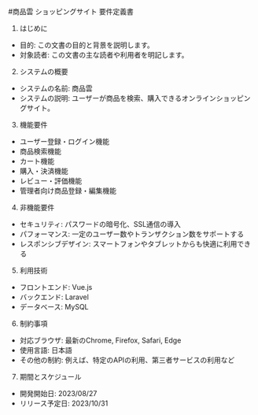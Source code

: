 #商品雲 ショッピングサイト 要件定義書

1. はじめに
- 目的: この文書の目的と背景を説明します。 
- 対象読者: この文書の主な読者や利用者を明記します。

2. システムの概要
- システムの名前: 商品雲 
- システムの説明: ユーザーが商品を検索、購入できるオンラインショッピングサイト。

3. 機能要件
- ユーザー登録・ログイン機能 
- 商品検索機能 
- カート機能 
- 購入・決済機能 
- レビュー・評価機能 
- 管理者向け商品登録・編集機能

4. 非機能要件 
- セキュリティ: パスワードの暗号化、SSL通信の導入 
- パフォーマンス: 一定のユーザー数やトランザクション数をサポートする 
- レスポンシブデザイン: スマートフォンやタブレットからも快適に利用できる

5. 利用技術
- フロントエンド: Vue.js
- バックエンド: Laravel
- データベース: MySQL

6. 制約事項
- 対応ブラウザ: 最新のChrome, Firefox, Safari, Edge 
- 使用言語: 日本語 
- その他の制約: 例えば、特定のAPIの利用、第三者サービスの利用など

7. 期間とスケジュール
- 開発開始日: 2023/08/27 
- リリース予定日: 2023/10/31

